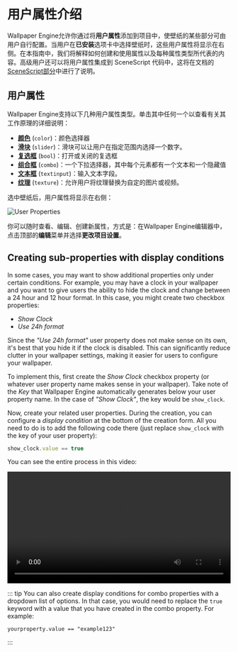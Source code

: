 # 用户属性介绍

Wallpaper Engine允许你通过将**用户属性**添加到项目中，使壁纸的某些部分可由用户自行配置。当用户在**已安装**选项卡中选择壁纸时，这些用户属性将显示在右侧。在本指南中，我们将解释如何创建和使用属性以及每种属性类型所代表的内容。高级用户还可以将用户属性集成到 SceneScript 代码中，这将在文档的 [SceneScript部分](/wallpaper-engine-docs/scene/scenescript/introduction)中进行了说明。

## 用户属性

Wallpaper Engine支持以下几种用户属性类型。单击其中任何一个以查看有关其工作原理的详细说明：

* [**颜色**](/wallpaper-engine-docs/scene/userproperties/color) (`color`)：颜色选择器
* [**滑块**](/wallpaper-engine-docs/scene/userproperties/slider) (`slider`)：滑块可以让用户在指定范围内选择一个数字。
* [**复选框**](/wallpaper-engine-docs/scene/userproperties/checkbox) (`bool`)：打开或关闭的复选框
* [**组合框**](/wallpaper-engine-docs/scene/userproperties/combo) (`combo`)：一个下拉选择器，其中每个元素都有一个文本和一个隐藏值
* [**文本框**](/wallpaper-engine-docs/scene/userproperties/text) (`textinput`)：输入文本字段。
* [**纹理**](/wallpaper-engine-docs/scene/userproperties/texture) (`texture`)：允许用户将纹理替换为自定的图片或视频。

选中壁纸后，用户属性将显示在右侧：

![User Properties](/wallpaper-engine-docs/img/tutorials/scene_properties.jpg)

你可以随时查看、编辑、创建新属性，方式是：在Wallpaper Engine编辑器中，点击顶部的**编辑**菜单并选择**更改项目设置**。

## Creating sub-properties with display conditions
In some cases, you may want to show additional properties only under certain conditions. For example, you may have a clock in your wallpaper and you want to give users the ability to hide the clock and change between a 24 hour and 12 hour format. In this case, you might create two checkbox properties:

* *Show Clock*
* *Use 24h format*

Since the *"Use 24h format"* user property does not make sense on its own, it's best that you hide it if the clock is disabled. This can significantly reduce clutter in your wallpaper settings, making it easier for users to configure your wallpaper.

To implement this, first create the *Show Clock* checkbox property (or whatever user property name makes sense in your wallpaper). Take note of the *Key* that Wallpaper Engine automatically generates below your user property name. In the case of *"Show Clock"*, the key would be `show_clock`.

Now, create your related user properties. During the creation, you can configure a *display condition* at the bottom of the creation form. All you need to do is to add the following code there (just replace `show_clock` with the key of your user property):

```js
show_clock.value == true
```

You can see the entire process in this video:

<video width="100%" controls>
  <source src="/videos/display_condition.mp4" type="video/mp4">
  Your browser does not support the video tag.
</video>

::: tip
You can also create display conditions for combo properties with a dropdown list of options. In that case, you would need to replace the `true` keyword with a value that you have created in the combo property. For example:

```
yourproperty.value == "example123"
```
:::